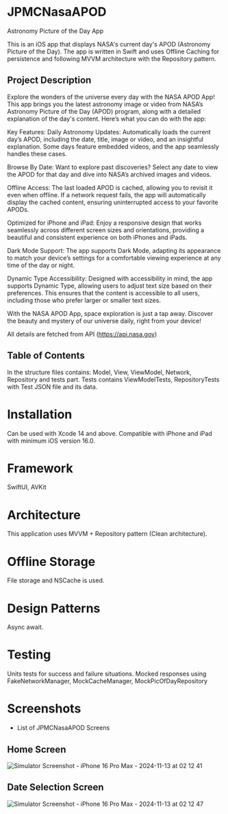 # JPMCNasaAPOD
Astronomy Picture of the Day App


This is an iOS app that displays NASA's current day's APOD (Astronomy Picture of the Day). The app is written in Swift and uses Offline Caching for persistence and following MVVM architecture with the Repository pattern.

## Project Description 

Explore the wonders of the universe every day with the NASA APOD App! This app brings you the latest astronomy image or video from NASA’s Astronomy Picture of the Day (APOD) program, along with a detailed explanation of the day's content. Here’s what you can do with the app:

Key Features:
Daily Astronomy Updates: Automatically loads the current day’s APOD, including the date, title, image or video, and an insightful explanation. Some days feature embedded videos, and the app seamlessly handles these cases.

Browse By Date: Want to explore past discoveries? Select any date to view the APOD for that day and dive into NASA’s archived images and videos.

Offline Access: The last loaded APOD is cached, allowing you to revisit it even when offline. If a network request fails, the app will automatically display the cached content, ensuring uninterrupted access to your favorite APODs.

Optimized for iPhone and iPad: Enjoy a responsive design that works seamlessly across different screen sizes and orientations, providing a beautiful and consistent experience on both iPhones and iPads.

Dark Mode Support: The app supports Dark Mode, adapting its appearance to match your device’s settings for a comfortable viewing experience at any time of the day or night.

Dynamic Type Accessibility: Designed with accessibility in mind, the app supports Dynamic Type, allowing users to adjust text size based on their preferences. This ensures that the content is accessible to all users, including those who prefer larger or smaller text sizes.

With the NASA APOD App, space exploration is just a tap away. Discover the beauty and mystery of our universe daily, right from your device!

 All details are fetched from API (https://api.nasa.gov)

## Table of Contents

In the structure files contains: Model, View, ViewModel, Network, Repository and tests part. Tests contains ViewModelTests, RepositoryTests with Test JSON file and its data.


# Installation
Can be used with Xcode 14 and above. Compatible with iPhone and iPad with minimum iOS version 16.0.

# Framework
SwiftUI, AVKit 

# Architecture
This application uses MVVM + Repository pattern (Clean architecture).

# Offline Storage
File storage and NSCache is used.

# Design Patterns
Async await.

# Testing
Units tests for success and failure situations. Mocked responses using FakeNetworkManager, MockCacheManager, MockPicOfDayRepository

# Screenshots


- List of JPMCNasaAPOD Screens

Home Screen 
-
![Simulator Screenshot - iPhone 16 Pro Max - 2024-11-13 at 02 12 41](https://github.com/user-attachments/assets/1e793b1b-dca0-44f9-9530-90162b538e4a)

Date Selection Screen
-
![Simulator Screenshot - iPhone 16 Pro Max - 2024-11-13 at 02 12 47](https://github.com/user-attachments/assets/ded28382-8c8c-45a0-ad47-103f536ef647)
